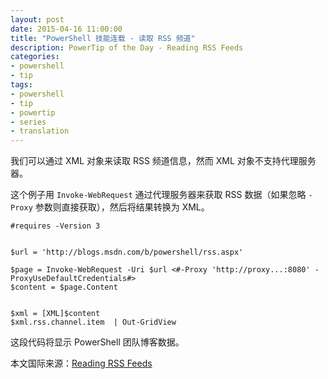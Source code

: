 ```yaml
---
layout: post
date: 2015-04-16 11:00:00
title: "PowerShell 技能连载 - 读取 RSS 频道"
description: PowerTip of the Day - Reading RSS Feeds
categories:
- powershell
- tip
tags:
- powershell
- tip
- powertip
- series
- translation
---
```

我们可以通过 XML 对象来读取 RSS 频道信息，然而 XML 对象不支持代理服务器。

这个例子用 `Invoke-WebRequest` 通过代理服务器来获取 RSS 数据（如果忽略 `-Proxy` 参数则直接获取），然后将结果转换为 XML。

    #requires -Version 3
    
    
    $url = 'http://blogs.msdn.com/b/powershell/rss.aspx'
    
    $page = Invoke-WebRequest -Uri $url <#-Proxy 'http://proxy...:8080' -ProxyUseDefaultCredentials#>
    $content = $page.Content
    
    
    $xml = [XML]$content
    $xml.rss.channel.item  | Out-GridView

这段代码将显示 PowerShell 团队博客数据。

<!--more-->
本文国际来源：[Reading RSS Feeds](http://community.idera.com/powershell/powertips/b/tips/posts/reading-rss-feeds)
